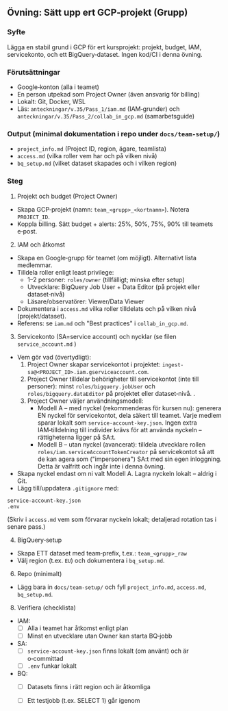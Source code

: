 ## Övning: Sätt upp ert GCP‑projekt (Grupp)

### Syfte
Lägga en stabil grund i GCP för ert kursprojekt: projekt, budget, IAM, servicekonto, och ett BigQuery‑dataset. Ingen kod/CI i denna övning.

### Förutsättningar
- Google‑konton (alla i teamet)
- En person utpekad som Project Owner (även ansvarig för billing)
- Lokalt: Git, Docker, WSL
- Läs: `anteckningar/v.35/Pass_1/iam.md` (IAM‑grunder) och `anteckningar/v.35/Pass_2/collab_in_gcp.md` (samarbetsguide)


### Output (minimal dokumentation i repo under `docs/team-setup/`)
- `project_info.md` (Project ID, region, ägare, teamlista)
- `access.md` (vilka roller vem har och på vilken nivå)
- `bq_setup.md` (vilket dataset skapades och i vilken region)

### Steg
1) Projekt och budget (Project Owner)
- Skapa GCP‑projekt (namn: `team_<grupp>_<kortnamn>`). Notera `PROJECT_ID`.
- Koppla billing. Sätt budget + alerts: 25%, 50%, 75%, 90% till teamets e‑post.

2) IAM och åtkomst
- Skapa en Google‑grupp för teamet (om möjligt). Alternativt lista medlemmar.
- Tilldela roller enligt least privilege:
  - 1–2 personer: `roles/owner` (tillfälligt; minska efter setup)
  - Utvecklare: BigQuery Job User + Data Editor (på projekt eller dataset‑nivå)
  - Läsare/observatörer: Viewer/Data Viewer
- Dokumentera i `access.md` vilka roller tilldelats och på vilken nivå (projekt/dataset).
- Referens: se `iam.md` och "Best practices" i `collab_in_gcp.md`.

3) Servicekonto (SA=service account) och nycklar (se filen `service_account.md` )
- Vem gör vad (övertydligt):
  1. Project Owner skapar servicekontot i projektet: `ingest-sa@<PROJECT_ID>.iam.gserviceaccount.com`.
  2. Project Owner tilldelar behörigheter till servicekontot (inte till personer): minst `roles/bigquery.jobUser` och `roles/bigquery.dataEditor` på projektet eller dataset‑nivå. .
  3. Project Owner väljer användningsmodell:
     - Modell A – med nyckel (rekommenderas för kursen nu): generera EN nyckel för servicekontot, dela säkert till teamet. Varje medlem sparar lokalt som `service-account-key.json`. Ingen extra IAM‑tilldelning till individer krävs för att använda nyckeln – rättigheterna ligger på SA:t.
     - Modell B – utan nyckel (avancerat): tilldela utvecklare rollen `roles/iam.serviceAccountTokenCreator` på servicekontot så att de kan agera som ("impersonera") SA:t med sin egen inloggning. Detta är valfritt och ingår inte i denna övning.
- Skapa nyckel endast om ni valt Modell A. Lagra nyckeln lokalt – aldrig i Git.
- Lägg till/uppdatera `.gitignore` med:
```gitignore
service-account-key.json
.env
```
  (Skriv i `access.md` vem som förvarar nyckeln lokalt; detaljerad rotation tas i senare pass.)

4) BigQuery‑setup
- Skapa ETT dataset med team‑prefix, t.ex.: `team_<grupp>_raw`
- Välj region (t.ex. `EU`) och dokumentera i `bq_setup.md`.


6) Repo (minimalt)
- Lägg bara in `docs/team-setup/` och fyll `project_info.md`, `access.md`, `bq_setup.md`.


8) Verifiera (checklista)
- IAM:
  - [ ] Alla i teamet har åtkomst enligt plan
  - [ ] Minst en utvecklare utan Owner kan starta BQ‑jobb
- SA:
  - [ ] `service-account-key.json` finns lokalt (om använt) och är o‑committad
  - [ ] `.env` funkar lokalt
- BQ:
  - [ ] Datasets finns i rätt region och är åtkomliga
  - [ ] Ett testjobb (t.ex. SELECT 1) går igenom
 




